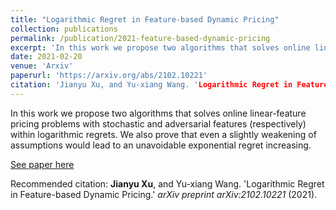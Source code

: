 ```yaml
---
title: "Logarithmic Regret in Feature-based Dynamic Pricing"
collection: publications
permalink: /publication/2021-feature-based-dynamic-pricing
excerpt: 'In this work we propose two algorithms that solves online linear-feature pricing problems with stochastic and adversarial features (respectively) within logarithmic regrets. We also prove that even a slightly weakening of assumptions would lead to an unavoidable exponential regret increasing.'
date: 2021-02-20
venue: 'Arxiv'
paperurl: 'https://arxiv.org/abs/2102.10221'
citation: 'Jianyu Xu, and Yu-xiang Wang. 'Logarithmic Regret in Feature-based Dynamic Pricing.' *arXiv preprint arXiv:2102.10221* (2021).'
---
```

In this work we propose two algorithms that solves online linear-feature pricing problems with stochastic and adversarial features (respectively) within logarithmic regrets. We also prove that even a slightly weakening of assumptions would lead to an unavoidable exponential regret increasing.

[See paper here](https://arxiv.org/abs/2102.10221)

Recommended citation: **Jianyu Xu**, and Yu-xiang Wang. 'Logarithmic Regret in Feature-based Dynamic Pricing.' *arXiv preprint arXiv:2102.10221* (2021).